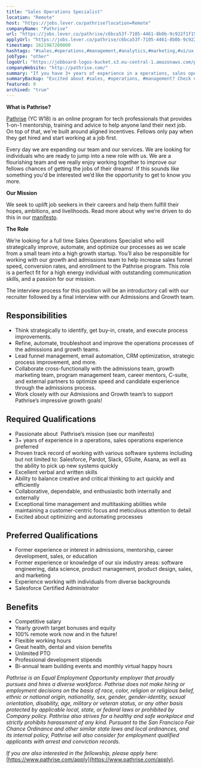 ```yaml
---
title: "Sales Operations Specialist"
location: "Remote"
host: "https://jobs.lever.co/pathrise?location=Remote"
companyName: "Pathrise"
url: "https://jobs.lever.co/pathrise/c6bca53f-7105-4461-8b0b-9c922f1f15fd"
applyUrl: "https://jobs.lever.co/pathrise/c6bca53f-7105-4461-8b0b-9c922f1f15fd/apply"
timestamp: 1621987200000
hashtags: "#sales,#operations,#management,#analytics,#marketing,#ui/ux,#optimization,#asana,#crm,#office"
jobType: "other"
logoUrl: "https://jobboard-logos-bucket.s3.eu-central-1.amazonaws.com/pathrise"
companyWebsite: "http://pathrise.com/"
summary: "If you have 3+ years of experience in a operations, sales operations experience preferred, Pathrise has a job opening for a Sales Operations Specialist"
summaryBackup: "Excited about #sales, #operations, #management? Check out this job post!"
featured: 9
archived: "true"
---
```


**What is Pathrise?**

[Pathrise](https://www.pathrise.com/) (YC W18) is an online program for tech professionals that provides 1-on-1 mentorship, training and advice to help anyone land their next job. On top of that, we're built around aligned incentives. Fellows only pay when they get hired and start working at a job first.

Every day we are expanding our team and our services. We are looking for individuals who are ready to jump into a new role with us. We are a flourishing team and we really enjoy working together to improve our fellows chances of getting the jobs of their dreams!  If this sounds like something you'd be interested we’d like the opportunity to get to know you more.

**Our Mission**

We seek to uplift job seekers in their careers and help them fulfill their hopes, ambitions, and livelihoods. Read more about why we’re driven to do this in our [manifesto](https://www.pathrise.com/manifesto).

**The Role**

We’re looking for a full time Sales Operations Specialist who will strategically improve, automate, and optimize our processes as we scale from a small team into a high growth startup. You’ll also be responsible for working with our growth and admissions team to help increase sales funnel speed, conversion rates, and enrollment to the Pathrise program. This role is a perfect fit for a high energy individual with outstanding communication skills, and a passion for our mission. 

The interview process for this position will be an introductory call with our recruiter followed by a final interview with our Admissions and Growth team.

## Responsibilities

*   Think strategically to identify, get buy-in, create, and execute process improvements. 
*   Refine, automate, troubleshoot and improve the operations processes of the admissions and growth teams. 
*   Lead funnel management, email automation, CRM optimization, strategic process improvement, and more.
*   Collaborate cross-functionally with the admissions team, growth marketing team, program management team, career mentors, C-suite, and external partners to optimize speed and candidate experience through the admissions process.
*   Work closely with our Admissions and Growth team’s to support Pathrise’s impressive growth goals!

## Required Qualifications

*   Passionate about  Pathrise’s mission (see our manifesto)
*   3+ years of experience in a operations, sales operations experience preferred
*   Proven track record of working with various software systems including but not limited to: Salesforce, Pardot, Slack, GSuite, Asana, as well as the ability to pick up new systems quickly 
*   Excellent verbal and written skills
*   Ability to balance creative and critical thinking to act quickly and efficiently
*   Collaborative, dependable, and enthusiastic both internally and externally
*   Exceptional time management and multitasking abilities while maintaining a customer-centric focus and meticulous attention to detail
*   Excited about optimizing and automating processes

## Preferred Qualifications

*   Former experience or interest in admissions, mentorship, career development, sales, or education
*   Former experience or knowledge of our six industry areas: software engineering, data science, product management, product design, sales, and marketing
*   Experience working with individuals from diverse backgrounds
*   Salesforce Certified Administrator

## Benefits

*   Competitive salary
*   Yearly growth target bonuses and equity
*   100% remote work now and in the future!
*   Flexible working hours 
*   Great health, dental and vision benefits
*   Unlimited PTO
*   Professional development stipends
*   Bi-annual team building events and monthly virtual happy hours

_Pathrise is an Equal Employment Opportunity employer that proudly pursues and hires a diverse workforce. Pathrise does not make hiring or employment decisions on the basis of race, color, religion or religious belief, ethnic or national origin, nationality, sex, gender, gender-identity, sexual orientation, disability, age, military or veteran status, or any other basis protected by applicable local, state, or federal laws or prohibited by Company policy. Pathrise also strives for a healthy and safe workplace and strictly prohibits harassment of any kind. Pursuant to the San Francisco Fair Chance Ordinance and other similar state laws and local ordinances, and its internal policy, Pathrise will also consider for employment qualified applicants with arrest and conviction records._

_If you are also interested in the fellowship, please apply here_: [https://www.pathrise.com/apply](https://www.pathrise.com/apply).
